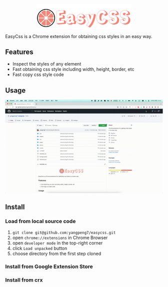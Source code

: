 <p align="center">
  <a><img src="./md/icon.png" style="width:300px" alt="easycss logo"/></a>
</p>

EasyCss is a Chrome extension for obtaining css styles in an easy way.
## Features

- Inspect the styles of any element
- Fast obtaining css style including width, height, border, etc
- Fast copy css style code

## Usage
![](./md/usage.gif)
## Install

### Load from local source code
1. `git clone git@github.com:yangpeng7/easycss.git`
2. open `chrome://extensions` in Chrome Browser
3. open `developer mode` in the top-right corner
4. click `Load unpacked` button
5. choose directory from the first step cloned

### Install from Google Extension Store

### Install from crx